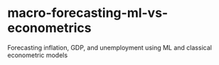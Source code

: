 # macro-forecasting-ml-vs-econometrics
Forecasting inflation, GDP, and unemployment using ML and classical econometric models
